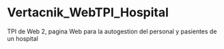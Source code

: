 # Vertacnik_WebTPI_Hospital
 TPI de Web 2, pagina Web para la autogestion del personal y pasientes de un hospital
